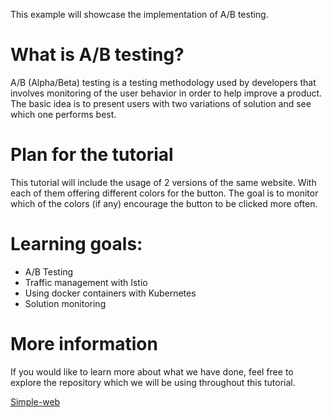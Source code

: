 This example will showcase the implementation of A/B testing.

# What is A/B testing?

A/B (Alpha/Beta) testing is a testing methodology used by developers that involves monitoring of the user behavior in order to help improve a product. The basic idea is to present users with two variations of solution and see which one performs best.

# Plan for the tutorial

This tutorial will include the usage of 2 versions of the same website. With each of them offering different colors for the button. The goal is to monitor which of the colors (if any) encourage the button to be clicked more often. 

# Learning goals:
* A/B Testing
* Traffic management with Istio
* Using docker containers with Kubernetes
* Solution monitoring

# More information

If you would like to learn more about what we have done, feel free to explore the repository which we will be using throughout this tutorial.

[Simple-web](https://github.com/bubriks/simple-web)

